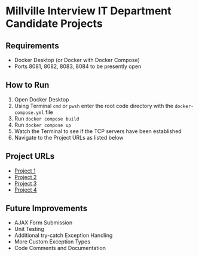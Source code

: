 # Millville Interview IT Department Candidate Projects

## Requirements

* Docker Desktop (or Docker with Docker Compose)
* Ports 8081, 8082, 8083, 8084 to be presently open

## How to Run

1. Open Docker Desktop
2. Using Terminal `cmd` or `pwsh` enter the root code directory with the `docker-compose.yml` file
3. Run `docker compose build`
4. Run `docker compose up`
5. Watch the Terminal to see if the TCP servers have been established
6. Navigate to the Project URLs as listed below

## Project URLs

* [Project 1](http://localhost:8081)
* [Project 2](http://localhost:8082)
* [Project 3](http://localhost:8083)
* [Project 4](http://localhost:8084)

## Future Improvements

* AJAX Form Submission
* Unit Testing
* Additional try-catch Exception Handling
* More Custom Exception Types
* Code Comments and Documentation

